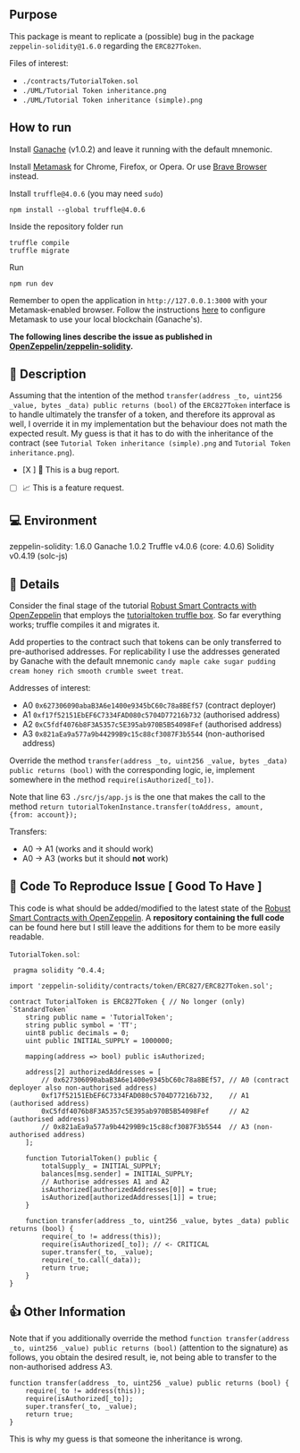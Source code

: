 ## Purpose

This package is meant to replicate a (possible) bug in the package `zeppelin-solidity@1.6.0` regarding the `ERC827Token`.

Files of interest:
- `./contracts/TutorialToken.sol`
- `./UML/Tutorial Token inheritance.png`
- `./UML/Tutorial Token inheritance (simple).png`

## How to run

Install [Ganache](http://truffleframework.com/ganache/) (v1.0.2) and leave it running with the default mnemonic.

Install [Metamask](https://metamask.io/) for Chrome, Firefox, or Opera. Or use [Brave Browser](https://brave.com/) instead.

Install `truffle@4.0.6` (you may need `sudo`)
```
npm install --global truffle@4.0.6
``` 

Inside the repository folder run
```
truffle compile
truffle migrate
```

Run
```
npm run dev
```

Remember to open the application in `http://127.0.0.1:3000` with your Metamask-enabled browser.
Follow the instructions [here](http://truffleframework.com/tutorials/pet-shop#interacting-with-the-dapp-in-a-browser) to configure Metamask to use your local blockchain (Ganache's).


**The following lines describe the issue as published in [OpenZeppelin/zeppelin-solidity](https://github.com/OpenZeppelin/zeppelin-solidity/issues).**

## 🎉 Description

Assuming that the intention of the method `transfer(address _to, uint256 _value, bytes _data) public returns (bool)` of the `ERC827Token` interface is to handle ultimately the transfer of a token, and therefore its approval as well, I override it in my implementation but the behaviour does not math the expected result.
My guess is that it has to do with the inheritance of the contract (see `Tutorial Token inheritance (simple).png` and `Tutorial Token inheritance.png`).

- [X ] 🐛 This is a bug report.
- [ ] 📈 This is a feature request.

## 💻 Environment

zeppelin-solidity: 1.6.0
Ganache 1.0.2
Truffle v4.0.6 (core: 4.0.6)
Solidity v0.4.19 (solc-js)

## 📝 Details

Consider the final stage of the tutorial [Robust Smart Contracts with OpenZeppelin](http://truffleframework.com/boxes/tutorialtoken) that employs the [tutorialtoken truffle box](http://truffleframework.com/boxes/tutorialtoken).
So far everything works; truffle compiles it and migrates it.

Add properties to the contract such that tokens can be only transferred to pre-authorised addresses. For replicability I use the addresses generated by Ganache with the default mnemonic `candy maple cake sugar pudding cream honey rich smooth crumble sweet treat`.

Addresses of interest:
- A0 `0x627306090abaB3A6e1400e9345bC60c78a8BEf57` (contract deployer)
- A1 `0xf17f52151EbEF6C7334FAD080c5704D77216b732` (authorised address)
- A2 `0xC5fdf4076b8F3A5357c5E395ab970B5B54098Fef` (authorised address)
- A3 `0x821aEa9a577a9b44299B9c15c88cf3087F3b5544` (non-authorised address)

Override the method `transfer(address _to, uint256 _value, bytes _data) public returns (bool)` with the corresponding logic, ie, implement somewhere in the method `require(isAuthorized[_to])`.

Note that line 63 `./src/js/app.js` is the one that makes the call to the method
``return tutorialTokenInstance.transfer(toAddress, amount, {from: account});``

Transfers:
- A0 -> A1 (works and it should work)
- A0 -> A3 (works but it should **not** work)

## 🔢 Code To Reproduce Issue [ Good To Have ]

This code is what should be added/modified to the latest state of the [Robust Smart Contracts with OpenZeppelin](http://truffleframework.com/boxes/tutorialtoken).
A **repository containing the full code** can be found here but I still leave the additions for them to be more easily readable.

`TutorialToken.sol`:
```
 pragma solidity ^0.4.4;

import 'zeppelin-solidity/contracts/token/ERC827/ERC827Token.sol';

contract TutorialToken is ERC827Token { // No longer (only) `StandardToken`
    string public name = 'TutorialToken';
    string public symbol = 'TT';
    uint8 public decimals = 0;
    uint public INITIAL_SUPPLY = 1000000;

    mapping(address => bool) public isAuthorized;

    address[2] authorizedAddresses = [
        // 0x627306090abaB3A6e1400e9345bC60c78a8BEf57, // A0 (contract deployer also non-authorised address)
        0xf17f52151EbEF6C7334FAD080c5704D77216b732,    // A1 (authorised address)
        0xC5fdf4076b8F3A5357c5E395ab970B5B54098Fef     // A2 (authorised address)
        // 0x821aEa9a577a9b44299B9c15c88cf3087F3b5544  // A3 (non-authorised address)
    ];

    function TutorialToken() public {
        totalSupply_ = INITIAL_SUPPLY;
        balances[msg.sender] = INITIAL_SUPPLY;
        // Authorise addresses A1 and A2
        isAuthorized[authorizedAddresses[0]] = true;
        isAuthorized[authorizedAddresses[1]] = true;
    }

    function transfer(address _to, uint256 _value, bytes _data) public returns (bool) {
        require(_to != address(this));
        require(isAuthorized[_to]); // <- CRITICAL
        super.transfer(_to, _value);
        require(_to.call(_data));
        return true;
    }
}
```

## 👍 Other Information

Note that if you additionally override the method `function transfer(address _to, uint256 _value) public returns (bool)` (attention to the signature) as follows, you obtain the desired result, ie, not being able to transfer to the non-authorised address A3.

```
function transfer(address _to, uint256 _value) public returns (bool) {
    require(_to != address(this));
    require(isAuthorized[_to]);
    super.transfer(_to, _value);
    return true;
}
```
This is why my guess is that someone the inheritance is wrong.
